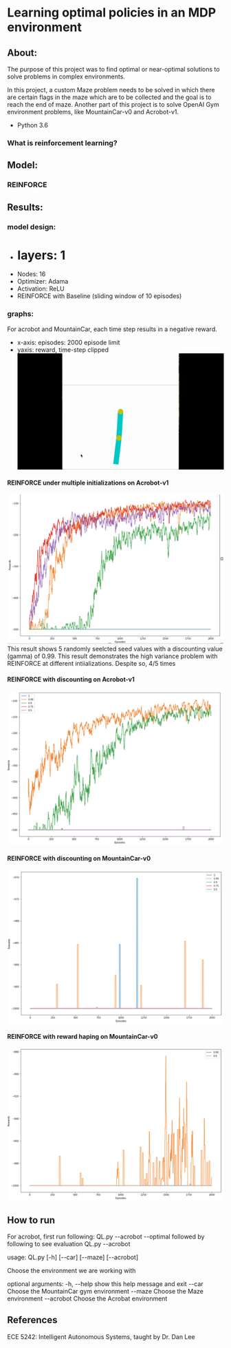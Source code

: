 # Learning optimal policies in an MDP environment

## About:
The purpose of this project was to find optimal or near-optimal solutions to solve problems in complex environments.

In this project, a custom Maze problem needs to be solved in which there are certain flags in the maze which are to be collected and the goal is to reach the end of maze. Another part of this project is to solve OpenAI Gym environment problems, like MountainCar-v0 and Acrobot-v1.

- Python 3.6

### What is reinforcement learning?

## Model:

### REINFORCE
## Results:

### model design:
- # layers: 1
- Nodes: 16
- Optimizer: Adama
- Activation: ReLU
- REINFORCE with Baseline (sliding window of 10 episodes)

### graphs:
For acrobot and MountainCar, each time step  results in a negative reward.
- x-axis: episodes: 2000 episode limit
- yaxis: reward, time-step clipped
![Acrobot](./Results/Acrobot-reinforce.gif)
#### REINFORCE under multiple initializations on Acrobot-v1
![Acrobot 5 seeds](./Results/acrobot_MAverage.png)
This result shows 5 randomly seelcted seed values with a discounting value (gamma) of 0.99. This result demonstrates the high variance problem with REINFORCE at different intiializations. Despite so, 4/5 times
#### REINFORCE with discounting on Acrobot-v1
![Acrobot discounting test](./Results/acrobot_MAverage_discounting.png)
#### REINFORCE with discounting on MountainCar-v0
![MountainCar 5 seeds](./Results/mountaincar_MAverage.png)
#### REINFORCE with reward haping on MountainCar-v0
![MountainCar reward shaping](./Results/mountaincar_MAverage_RShaping.png)

## How to run
For acrobot, first run following:
QL.py --acrobot --optimal
followed by following to see evaluation
QL.py --acrobot

usage: QL.py [-h] [--car] [--maze] [--acrobot]

Choose the environment we are working with

optional arguments:
  -h, --help  show this help message and exit
  --car       Choose the MountainCar gym environment
  --maze      Choose the Maze environment
  --acrobot   Choose the Acrobat environment
## References
ECE 5242: Intelligent Autonomous Systems, taught by Dr. Dan Lee
